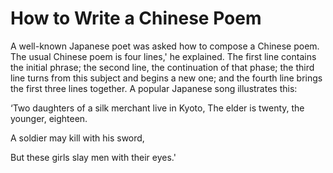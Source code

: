 # How to Write a Chinese Poem

A well-known Japanese poet was asked how to compose a Chinese poem. The usual Chinese poem is four lines,' he explained. The first line contains the initial phrase; the second line, the continuation of that phase; the third line turns from this subject and begins a new one; and the fourth line brings the first three lines together. A popular Japanese song illustrates this:

‘Two daughters of a silk merchant live in Kyoto, The elder is twenty, the younger, eighteen.

A soldier may kill with his sword,

But these girls slay men with their eyes.'